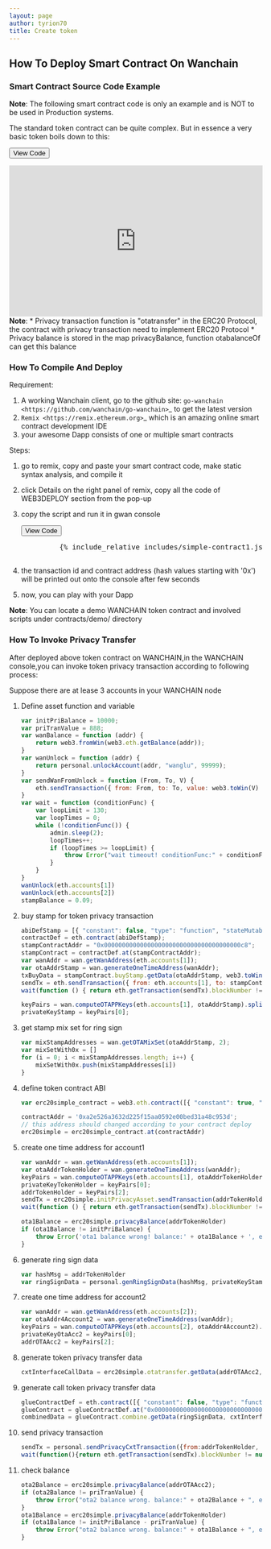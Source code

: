 ```yaml
---
layout: page
author: tyrion70
title: Create token
---
```

## How To Deploy Smart Contract On Wanchain

### Smart Contract Source Code Example

<div class="alert alert-info">
  <b>Note</b>: The following smart contract code is only an example and is NOT to be used in Production systems.
</div>


The standard token contract can be quite complex. But in essence a very basic token boils down to this:

<button type="button" class="btn btn-info" data-toggle="collapse" data-target="#fiddle1">View Code</button>
<div class="collapse" id="fiddle1">
<iframe src="https://ethfiddle.com/services/iframesnippet/zFXdifNZZ9" scrolling="no" frameborder="0" height="300" width="300" allowtransparency="true" class="ef_embed_iframe" style="width: 100%; overflow: hidden;"></iframe>
</div>

<div class="alert alert-info">
  <b>Note</b>: 
  * Privacy transaction function is "otatransfer" in the ERC20 Protocol, the contract with privacy transaction need to implement ERC20 Protocol
  * Privacy balance is stored in the map privacyBalance, function otabalanceOf can get this balance
</div>

### How To Compile And Deploy


Requirement:

1. A working Wanchain client, go to the github site: `go-wanchain <https://github.com/wanchain/go-wanchain>`_ to get the latest version
2. `Remix <https://remix.ethereum.org>`_ which is an amazing online smart contract development IDE
3. your awesome Dapp consists of one or multiple smart contracts

Steps:

1. go to remix, copy and paste your smart contract code, make static syntax analysis, and compile it
2. click Details on the right panel of remix, copy all the code of WEB3DEPLOY section from the pop-up
3. copy the script and run it in gwan console

    <button type="button" class="btn btn-info" data-toggle="collapse" data-target="#source1">View Code</button>
    <div id="source1" class="collapse highlight">
        <pre class="highlight">
            {% include_relative includes/simple-contract1.js %}
        </pre>
    </div>
    
4. the transaction id and contract address (hash values starting with '0x') will be printed out onto the console after few seconds
5. now, you can play with your Dapp

<div class="alert alert-info">
  <b>Note</b>: 
  You can locate a demo WANCHAIN token contract and involved scripts under contracts/demo/ directory
</div>


### How To Invoke Privacy Transfer

After deployed above token contract on WANCHAIN,in the WANCHAIN console,you can invoke token privacy transaction according to following process:

Suppose there are at lease 3 accounts in your WANCHAIN node

1. Define asset function and variable

    ```js
    var initPriBalance = 10000;
    var priTranValue = 888;
    var wanBalance = function (addr) {
        return web3.fromWin(web3.eth.getBalance(addr));
    }
    var wanUnlock = function (addr) {
        return personal.unlockAccount(addr, "wanglu", 99999);
    }
    var sendWanFromUnlock = function (From, To, V) {
        eth.sendTransaction({ from: From, to: To, value: web3.toWin(V) });
    }
    var wait = function (conditionFunc) {
        var loopLimit = 130;
        var loopTimes = 0;
        while (!conditionFunc()) {
            admin.sleep(2);
            loopTimes++;
            if (loopTimes >= loopLimit) {
                throw Error("wait timeout! conditionFunc:" + conditionFunc)
            }
        }
    }
    wanUnlock(eth.accounts[1])
    wanUnlock(eth.accounts[2])
    stampBalance = 0.09;
    ```

2. buy stamp for token privacy transaction
    
    ```js
    abiDefStamp = [{ "constant": false, "type": "function", "stateMutability": "nonpayable", "inputs": [{ "name": "OtaAddr", "type": "string" }, { "name": "Value", "type": "uint256" }], "name": "buyStamp", "outputs": [{ "name": "OtaAddr", "type": "string" }, { "name": "Value", "type": "uint256" }] }, { "constant": false, "type": "function", "inputs": [{ "name": "RingSignedData", "type": "string" }, { "name": "Value", "type": "uint256" }], "name": "refundCoin", "outputs": [{ "name": "RingSignedData", "type": "string" }, { "name": "Value", "type": "uint256" }] }, { "constant": false, "type": "function", "stateMutability": "nonpayable", "inputs": [], "name": "getCoins", "outputs": [{ "name": "Value", "type": "uint256" }] }];
    contractDef = eth.contract(abiDefStamp);
    stampContractAddr = "0x00000000000000000000000000000000000000c8";
    stampContract = contractDef.at(stampContractAddr);
    var wanAddr = wan.getWanAddress(eth.accounts[1]);
    var otaAddrStamp = wan.generateOneTimeAddress(wanAddr);
    txBuyData = stampContract.buyStamp.getData(otaAddrStamp, web3.toWin(stampBalance));
    sendTx = eth.sendTransaction({ from: eth.accounts[1], to: stampContractAddr, value: web3.toWin(stampBalance), data: txBuyData, gas: 1000000 });
    wait(function () { return eth.getTransaction(sendTx).blockNumber != null; });
    
    keyPairs = wan.computeOTAPPKeys(eth.accounts[1], otaAddrStamp).split('+');
    privateKeyStamp = keyPairs[0];
    ```

3. get stamp mix set for ring sign
    
    ```js
    var mixStampAddresses = wan.getOTAMixSet(otaAddrStamp, 2);
    var mixSetWith0x = []
    for (i = 0; i < mixStampAddresses.length; i++) {
        mixSetWith0x.push(mixStampAddresses[i])
    }
    ```

4. define token contract ABI
    
    ```js
    var erc20simple_contract = web3.eth.contract([{ "constant": true, "inputs": [], "name": "name", "outputs": [{ "name": "", "type": "string" }], "payable": false, "stateMutability": "view", "type": "function" }, { "constant": false, "inputs": [{ "name": "_spender", "type": "address" }, { "name": "_value", "type": "uint256" }], "name": "approve", "outputs": [{ "name": "success", "type": "bool" }], "payable": false, "stateMutability": "nonpayable", "type": "function" }, { "constant": true, "inputs": [], "name": "totalSupply", "outputs": [{ "name": "", "type": "uint256" }], "payable": false, "stateMutability": "view", "type": "function" }, { "constant": false, "inputs": [{ "name": "_to", "type": "address" }, { "name": "_toKey", "type": "bytes" }, { "name": "_value", "type": "uint256" }], "name": "otatransfer", "outputs": [{ "name": "", "type": "string" }], "payable": false, "stateMutability": "nonpayable", "type": "function" }, { "constant": false, "inputs": [{ "name": "_from", "type": "address" }, { "name": "_to", "type": "address" }, { "name": "_value", "type": "uint256" }], "name": "transferFrom", "outputs": [{ "name": "success", "type": "bool" }], "payable": false, "stateMutability": "nonpayable", "type": "function" }, { "constant": true, "inputs": [], "name": "decimals", "outputs": [{ "name": "", "type": "uint256" }], "payable": false, "stateMutability": "view", "type": "function" }, { "constant": true, "inputs": [{ "name": "", "type": "address" }], "name": "privacyBalance", "outputs": [{ "name": "", "type": "uint256" }], "payable": false, "stateMutability": "view", "type": "function" }, { "constant": true, "inputs": [{ "name": "_owner", "type": "address" }], "name": "balanceOf", "outputs": [{ "name": "balance", "type": "uint256" }], "payable": false, "stateMutability": "view", "type": "function" }, { "constant": true, "inputs": [], "name": "symbol", "outputs": [{ "name": "", "type": "string" }], "payable": false, "stateMutability": "view", "type": "function" }, { "constant": false, "inputs": [{ "name": "initialBase", "type": "address" }, { "name": "baseKeyBytes", "type": "bytes" }, { "name": "value", "type": "uint256" }], "name": "initPrivacyAsset", "outputs": [], "payable": false, "stateMutability": "nonpayable", "type": "function" }, { "constant": false, "inputs": [{ "name": "_to", "type": "address" }, { "name": "_value", "type": "uint256" }], "name": "transfer", "outputs": [{ "name": "success", "type": "bool" }], "payable": false, "stateMutability": "nonpayable", "type": "function" }, { "constant": true, "inputs": [{ "name": "_owner", "type": "address" }], "name": "otabalanceOf", "outputs": [{ "name": "balance", "type": "uint256" }], "payable": false, "stateMutability": "view", "type": "function" }, { "constant": true, "inputs": [{ "name": "_owner", "type": "address" }, { "name": "_spender", "type": "address" }], "name": "allowance", "outputs": [{ "name": "remaining", "type": "uint256" }], "payable": false, "stateMutability": "view", "type": "function" }, { "constant": true, "inputs": [{ "name": "", "type": "address" }], "name": "otaKey", "outputs": [{ "name": "", "type": "bytes" }], "payable": false, "stateMutability": "view", "type": "function" }, { "anonymous": false, "inputs": [{ "indexed": true, "name": "_from", "type": "address" }, { "indexed": true, "name": "_to", "type": "address" }, { "indexed": false, "name": "_value", "type": "uint256" }], "name": "Transfer", "type": "event" }, { "anonymous": false, "inputs": [{ "indexed": true, "name": "_owner", "type": "address" }, { "indexed": true, "name": "_spender", "type": "address" }, { "indexed": false, "name": "_value", "type": "uint256" }], "name": "Approval", "type": "event" }]);
    
    contractAddr = '0xa2e526a3632d225f15aa0592e00bed31a48c953d';
    // this address should changed according to your contract deploy
    erc20simple = erc20simple_contract.at(contractAddr)
    ```

5. create one time address for account1
    
    ```js
    var wanAddr = wan.getWanAddress(eth.accounts[1]);
    var otaAddrTokenHolder = wan.generateOneTimeAddress(wanAddr);
    keyPairs = wan.computeOTAPPKeys(eth.accounts[1], otaAddrTokenHolder).split('+');
    privateKeyTokenHolder = keyPairs[0];
    addrTokenHolder = keyPairs[2];
    sendTx = erc20simple.initPrivacyAsset.sendTransaction(addrTokenHolder, otaAddrTokenHolder, '0x' + initPriBalance.toString(16), { from: eth.accounts[1], gas: 1000000 });
    wait(function () { return eth.getTransaction(sendTx).blockNumber != null; });
    
    ota1Balance = erc20simple.privacyBalance(addrTokenHolder)
    if (ota1Balance != initPriBalance) {
        throw Error('ota1 balance wrong! balance:' + ota1Balance + ', except:' + initPriBalance)
    }
    ```

6. generate ring sign data
    
    ```js
    var hashMsg = addrTokenHolder
    var ringSignData = personal.genRingSignData(hashMsg, privateKeyStamp, mixSetWith0x.join("+"))
    ```

7. create one time address for account2
    
    ```js
    var wanAddr = wan.getWanAddress(eth.accounts[2]);
    var otaAddr4Account2 = wan.generateOneTimeAddress(wanAddr);
    keyPairs = wan.computeOTAPPKeys(eth.accounts[2], otaAddr4Account2).split('+');
    privateKeyOtaAcc2 = keyPairs[0];
    addrOTAAcc2 = keyPairs[2];
    ```

8. generate token privacy transfer data
    
    ```js
    cxtInterfaceCallData = erc20simple.otatransfer.getData(addrOTAAcc2, otaAddr4Account2, priTranValue);
    ```

9. generate call token privacy transfer data

    ```js
    glueContractDef = eth.contract([{ "constant": false, "type": "function", "inputs": [{ "name": "RingSignedData", "type": "string" }, { "name": "CxtCallParams", "type": "bytes" }], "name": "combine", "outputs": [{ "name": "RingSignedData", "type": "string" }, { "name": "CxtCallParams", "type": "bytes" }] }]);
    glueContract = glueContractDef.at("0x0000000000000000000000000000000000000000")
    combinedData = glueContract.combine.getData(ringSignData, cxtInterfaceCallData)
    ```

10. send privacy transaction
    
    ```js
    sendTx = personal.sendPrivacyCxtTransaction({from:addrTokenHolder, to:contractAddr, value:0, data: combinedData, gasprice:'0x' + (200000000000).toString(16)}, privateKeyTokenHolder)
    wait(function(){return eth.getTransaction(sendTx).blockNumber != null;});
    ```

11. check balance
    
    ```js
    ota2Balance = erc20simple.privacyBalance(addrOTAAcc2);
    if (ota2Balance != priTranValue) {
        throw Error("ota2 balance wrong. balance:" + ota2Balance + ", expect:" + priTranValue);
    }
    ota1Balance = erc20simple.privacyBalance(addrTokenHolder)
    if (ota1Balance != initPriBalance - priTranValue) {
        throw Error("ota2 balance wrong. balance:" + ota1Balance + ", expect:" + (initPriBalance - priTranValue));
    }
    ```
